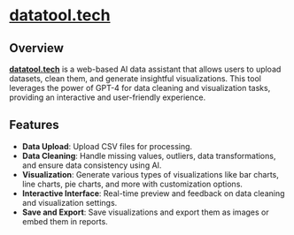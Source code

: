 # [datatool.tech](https://www.datatool.tech)

## Overview
**[datatool.tech](https://www.datatool.tech)** is a web-based AI data assistant that allows users to upload datasets, clean them, and generate insightful visualizations. This tool leverages the power of GPT-4 for data cleaning and visualization tasks, providing an interactive and user-friendly experience.

## Features
- **Data Upload**: Upload CSV files for processing.
- **Data Cleaning**: Handle missing values, outliers, data transformations, and ensure data consistency using AI.
- **Visualization**: Generate various types of visualizations like bar charts, line charts, pie charts, and more with customization options.
- **Interactive Interface**: Real-time preview and feedback on data cleaning and visualization settings.
- **Save and Export**: Save visualizations and export them as images or embed them in reports.
